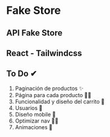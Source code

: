 # Fake Store

## API Fake Store
## React - Tailwindcss


## To Do ✔

1. Paginación de productos ✨
2. Página para cada producto 👩‍💻
3. Funcionalidad y diseño del carrito 👀
4. Usuarios 🤵
5. Diseño mobile 🎂
6. Optimizar nav 🤷‍♂️
7. Animaciones 👏